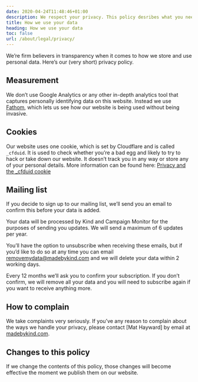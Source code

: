 ```yaml
---
date: 2020-04-24T11:48:46+01:00
description: We respect your privacy. This policy desribes what you need to know.
title: How we use your data
heading: How we use your data
toc: false
url: /about/legal/privacy/
---
```


We’re firm believers in transparency when it comes to how we store and use personal data. Here’s our (very short) privacy policy.

## Measurement

We don’t use Google Analytics or any other in-depth analytics tool that captures personally identifying data on this website. Instead we use [Fathom](https://usefathom.com/), which lets us see how our website is being used without being invasive.

## Cookies

Our website uses one cookie, which is set by Cloudflare and is called `_cfduid`. It is used to check whether you’re a bad egg and likely to try to hack or take down our website. It doesn’t track you in any way or store any of your personal details. More information can be found here: [Privacy and the _cfduid cookie](https://developers.cloudflare.com/fundamentals/get-started/reference/cloudflare-cookies/#12345682)

## Mailing list

If you decide to sign up to our mailing list, we’ll send you an email to confirm this before your data is added.

Your data will be processed by Kind and Campaign Monitor for the purposes of sending you updates. We will send a maximum of 6 updates per year.

You’ll have the option to unsubscribe when receiving these emails, but if you’d like to do so at any time you can email [removemydata@madebykind.com](mailto:removemydata@madebykind.com) and we will delete your data within 2 working days.

Every 12 months we’ll ask you to confirm your subscription. If you don’t confirm, we will remove all your data and you will need to subscribe again if you want to receive anything more. 


## How to complain

We take complaints very seriously. If you’ve any reason to complain about the ways we handle your privacy, please contact [Mat Hayward] by email at <a href="mailto:mat@madebykind.com ">madebykind.com</a>.
## Changes to this policy

If we change the contents of this policy, those changes will become effective the moment we publish them on our website.